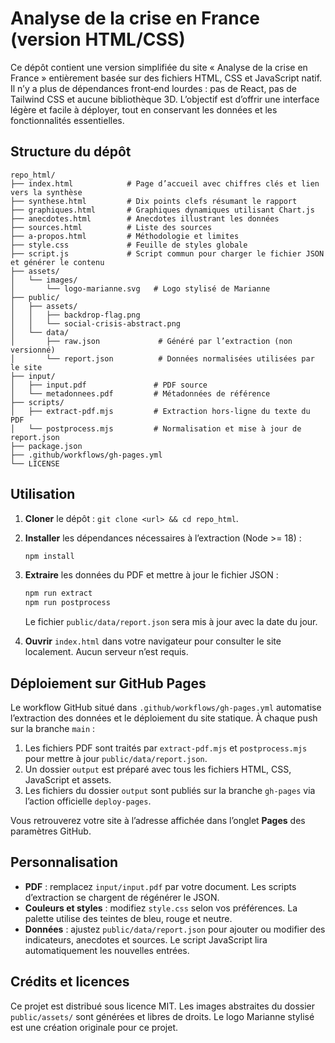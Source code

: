 # Analyse de la crise en France (version HTML/CSS)

Ce dépôt contient une version simplifiée du site « Analyse de la crise en France » entièrement basée sur des fichiers HTML, CSS et JavaScript natif. Il n’y a plus de dépendances front‑end lourdes : pas de React, pas de Tailwind CSS et aucune bibliothèque 3D. L’objectif est d’offrir une interface légère et facile à déployer, tout en conservant les données et les fonctionnalités essentielles.

## Structure du dépôt

```
repo_html/
├── index.html            # Page d’accueil avec chiffres clés et lien vers la synthèse
├── synthese.html         # Dix points clefs résumant le rapport
├── graphiques.html       # Graphiques dynamiques utilisant Chart.js
├── anecdotes.html        # Anecdotes illustrant les données
├── sources.html          # Liste des sources
├── a-propos.html         # Méthodologie et limites
├── style.css             # Feuille de styles globale
├── script.js             # Script commun pour charger le fichier JSON et générer le contenu
├── assets/
│   └── images/
│       └── logo-marianne.svg   # Logo stylisé de Marianne
├── public/
│   ├── assets/
│   │   ├── backdrop-flag.png
│   │   └── social-crisis-abstract.png
│   └── data/
│       ├── raw.json             # Généré par l’extraction (non versionné)
│       └── report.json          # Données normalisées utilisées par le site
├── input/
│   ├── input.pdf               # PDF source
│   └── metadonnees.pdf         # Métadonnées de référence
├── scripts/
│   ├── extract-pdf.mjs         # Extraction hors‑ligne du texte du PDF
│   └── postprocess.mjs         # Normalisation et mise à jour de report.json
├── package.json
├── .github/workflows/gh-pages.yml
└── LICENSE
```

## Utilisation

1. **Cloner** le dépôt : `git clone <url> && cd repo_html`.
2. **Installer** les dépendances nécessaires à l’extraction (Node >= 18) :

   ```sh
   npm install
   ```

3. **Extraire** les données du PDF et mettre à jour le fichier JSON :

   ```sh
   npm run extract
   npm run postprocess
   ```

   Le fichier `public/data/report.json` sera mis à jour avec la date du jour.

4. **Ouvrir** `index.html` dans votre navigateur pour consulter le site localement. Aucun serveur n’est requis.

## Déploiement sur GitHub Pages

Le workflow GitHub situé dans `.github/workflows/gh-pages.yml` automatise l’extraction des données et le déploiement du site statique. À chaque push sur la branche `main` :

1. Les fichiers PDF sont traités par `extract-pdf.mjs` et `postprocess.mjs` pour mettre à jour `public/data/report.json`.
2. Un dossier `output` est préparé avec tous les fichiers HTML, CSS, JavaScript et assets.
3. Les fichiers du dossier `output` sont publiés sur la branche `gh-pages` via l’action officielle `deploy-pages`.

Vous retrouverez votre site à l’adresse affichée dans l’onglet **Pages** des paramètres GitHub.

## Personnalisation

- **PDF** : remplacez `input/input.pdf` par votre document. Les scripts d’extraction se chargent de régénérer le JSON.
- **Couleurs et styles** : modifiez `style.css` selon vos préférences. La palette utilise des teintes de bleu, rouge et neutre.
- **Données** : ajustez `public/data/report.json` pour ajouter ou modifier des indicateurs, anecdotes et sources. Le script JavaScript lira automatiquement les nouvelles entrées.

## Crédits et licences

Ce projet est distribué sous licence MIT. Les images abstraites du dossier `public/assets/` sont générées et libres de droits. Le logo Marianne stylisé est une création originale pour ce projet.